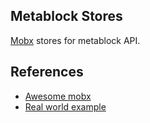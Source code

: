 ## Metablock Stores

[Mobx](https://github.com/mobxjs/mobx) stores for metablock API.

## References

* [Awesome mobx](https://github.com/mobxjs/awesome-mobx)
* [Real world example](https://github.com/gothinkster/react-mobx-realworld-example-app)
